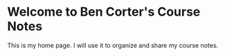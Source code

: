 # Welcome to Ben Corter's Course Notes

This is my home page. I will use it to organize and share my course notes.